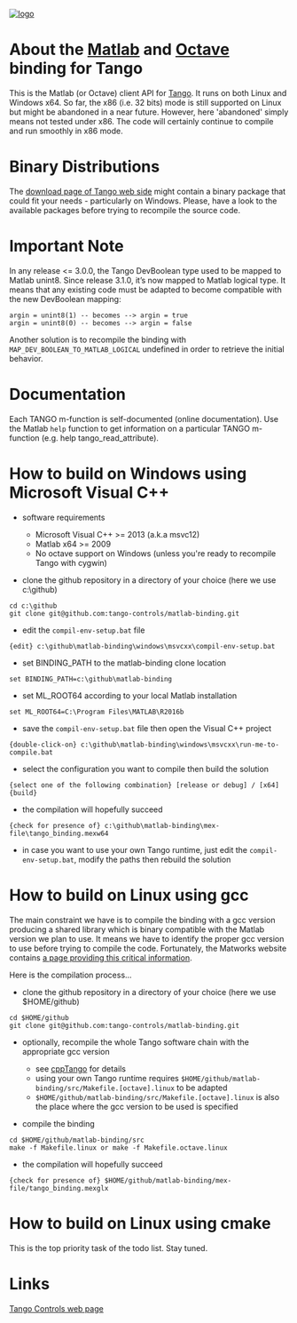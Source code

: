 [![logo](http://www.tango-controls.org/static/tango/img/logo_tangocontrols.png)](http://www.tango-controls.org)

# About the [Matlab](http://www.mathworks.com) and [Octave](https://www.gnu.org/software/octave/) binding for Tango
This is the Matlab (or Octave) client API for [Tango](http://tango-controls.org). 
It runs on both Linux and Windows x64. So far, the x86 (i.e. 32 bits) mode is still supported on Linux but might be abandoned in a near future. However, here 'abandoned' simply means not tested under x86. The code will certainly continue to compile and run smoothly in x86 mode.

# Binary Distributions
The [download page of Tango web side](http://www.tango-controls.org/downloads/bindings) might contain a binary package that could fit your needs - particularly on Windows. Please, have a look to the available packages before trying to recompile the source code. 

# Important Note
In any release <= 3.0.0, the Tango DevBoolean type used to be mapped to Matlab unint8. Since release 3.1.0, it’s now mapped to Matlab logical type. It means that any existing code must be adapted to become compatible with the new DevBoolean mapping:

```
argin = unint8(1) -- becomes --> argin = true
argin = unint8(0) -- becomes --> argin = false
```

Another solution is to recompile the binding with `MAP_DEV_BOOLEAN_TO_MATLAB_LOGICAL` undefined in order to retrieve the initial behavior. 

# Documentation

Each TANGO m-function is self-documented (online documentation). 
Use the Matlab `help` function to get information on a particular TANGO m-function (e.g. help tango_read_attribute). 

# How to build on Windows using Microsoft Visual C++ 
- software requirements 
  * Microsoft Visual C++ >= 2013 (a.k.a msvc12) 
  * Matlab x64 >= 2009  
  * No octave support on Windows (unless you're ready to recompile Tango with cygwin)

- clone the github repository in a directory of your choice (here we use c:\github)
```
cd c:\github 
git clone git@github.com:tango-controls/matlab-binding.git
```

- edit the `compil-env-setup.bat` file
```
{edit} c:\github\matlab-binding\windows\msvcxx\compil-env-setup.bat
```

- set BINDING_PATH to the matlab-binding clone location  
```
set BINDING_PATH=c:\github\matlab-binding 
```

- set ML_ROOT64 according to your local Matlab installation
```
set ML_ROOT64=C:\Program Files\MATLAB\R2016b
```

- save the `compil-env-setup.bat` file then open the Visual C++ project
```
{double-click-on} c:\github\matlab-binding\windows\msvcxx\run-me-to-compile.bat
```

- select the configuration you want to compile then build the solution
```
{select one of the following combination} [release or debug] / [x64]
{build}
```

- the compilation will hopefully succeed
```
{check for presence of} c:\github\matlab-binding\mex-file\tango_binding.mexw64
```
- in case you want to use your own Tango runtime, just edit the `compil-env-setup.bat`, modify the paths then rebuild the solution

# How to build on Linux using gcc 
The main constraint we have is to compile the binding with a gcc version producing a shared library which is binary compatible with the Matlab version we plan to use. It means we have to identify the proper gcc version to use before trying to compile the code. Fortunately, the Matworks website contains [a page providing this critical information](https://fr.mathworks.com/support/sysreq/previous_releases.html). 

Here is the compilation process...
 
- clone the github repository in a directory of your choice (here we use $HOME/github)
```
cd $HOME/github
git clone git@github.com:tango-controls/matlab-binding.git
```

- optionally, recompile the whole Tango software chain with the appropriate gcc version
  * see [cppTango](https://github.com/tango-controls/cppTango) for details
  * using your own Tango runtime requires `$HOME/github/matlab-binding/src/Makefile.[octave].linux` to be adapted 
  * `$HOME/github/matlab-binding/src/Makefile.[octave].linux` is also the place where the gcc version to be used is specified
  
- compile the binding 
```
cd $HOME/github/matlab-binding/src
make -f Makefile.linux or make -f Makefile.octave.linux
```

- the compilation will hopefully succeed
```
{check for presence of} $HOME/github/matlab-binding/mex-file/tango_binding.mexglx
```

# How to build on Linux using cmake

This is the top priority task of the todo list. Stay tuned.

# Links

[Tango Controls web page](http://tango-controls.org)
